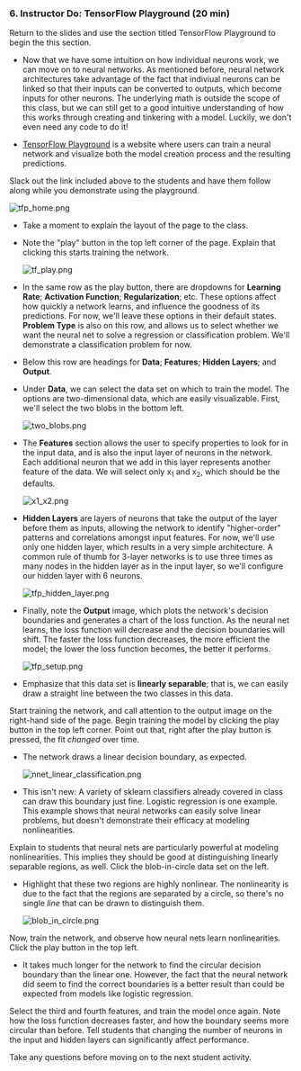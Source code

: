 ### 6. Instructor Do: TensorFlow Playground (20 min)

Return to the slides and use the section titled TensorFlow Playground to begin the this section. 

* Now that we have some intuition on how individual neurons work, we can move on to neural networks. As mentioned before, neural network architectures take advantage of the fact that indiviual neurons can be linked so that their inputs can be converted to outputs, which become inputs for other neurons. The underlying math is outside the scope of this class, but we can still get to a good intuitive understanding of how this works through creating and tinkering with a model. Luckily, we don't even need any code to do it!

* [TensorFlow Playground](http://playground.tensorflow.org) is a website where users can train a neural network and visualize both the model creation process and the resulting predictions. 

Slack out the link included above to the students and have them follow along while you demonstrate using the playground. 

![tfp_home.png](Images/tfp_home.png)

* Take a moment to explain the layout of the page to the class.

* Note the "play" button in the top left corner of the page. Explain that clicking this starts training the network.

  ![tf_play.png](Images/tf_play.png)

* In the same row as the play button, there are dropdowns for **Learning Rate**; **Activation Function**; **Regularization**; etc. These options affect how quickly a network learns, and influence the goodness of its predictions. For now, we'll leave these options in their default states. **Problem Type** is also on this row, and allows us to select whether we want the neural net to solve a regression or classification problem. We'll demonstrate a classification problem for now. 

* Below this row are headings for **Data**; **Features**; **Hidden Layers**; and **Output**.

* Under **Data**, we can select the data set on which to train the model. The options are two-dimensional data, which are easily visualizable. First, we'll select the two blobs in the bottom left.

  ![two_blobs.png](Images/two_blobs.png)

* The **Features** section allows the user to specify properties to look for in the input data, and is also the input layer of neurons in the network. Each additional neuron that we add in this layer represents another feature of the data. We will select only x<sub>1</sub> and x<sub>2</sub>, which should be the defaults.

  ![x1_x2.png](Images/x1_x2.png)

* **Hidden Layers** are layers of neurons that take the output of the layer before them as inputs, allowing the network to identify "higher-order" patterns and correlations amongst input features. For now, we'll use only one hidden layer, which results in a very simple architecture. A common rule of thumb for 3-layer networks is to use three times as many nodes in the hidden layer as in the input layer, so we'll configure our hidden layer with 6 neurons.

  ![tfp_hidden_layer.png](Images/tfp_hidden_layer.png)

* Finally, note the **Output** image, which plots the network's decision boundaries and generates a chart of the loss function. As the neural net learns, the loss function will decrease and the decision boundaries will shift. The faster the loss function decreases, the more efficient the model; the lower the loss function becomes, the better it performs.

  ![tfp_setup.png](Images/tfp_setup.png)

* Emphasize that this data set is **linearly separable**; that is, we can easily draw a straight line between the two classes in this data. 

Start training the network, and call attention to the output image on the right-hand side of the page. Begin training the model by clicking the play button in the top left corner. Point out that, right after the play button is pressed, the fit _changed_ over time.

* The network draws a linear decision boundary, as expected.

  ![nnet_linear_classification.png](Images/nnet_linear_classification.png)

* This isn't new: A variety of sklearn classifiers already covered in class can draw this boundary just fine. Logistic regression is one example. This example shows that neural networks can easily solve linear problems, but doesn't demonstrate their efficacy at modeling nonlinearities.

Explain to students that neural nets are particularly powerful at modeling nonlinearities. This implies they should be good at distinguishing linearly separable regions, as well. Click the blob-in-circle data set on the left.

* Highlight that these two regions are highly nonlinear. The nonlinearity is due to the fact that the regions are separated by a circle, so there's no single _line_ that can be drawn to distinguish them.

  ![blob_in_circle.png](Images/blob_in_circle.png)

Now, train the network, and observe how neural nets learn nonlinearities. Click the play button in the top left.

* It takes much longer for the network to find the circular decision boundary than the linear one. However, the fact that the neural network did seem to find the correct boundaries is a better result than could be expected from models like logistic regression. 

Select the third and fourth features, and train the model once again. Note how the loss function decreases faster, and how the boundary seems more circular than before. Tell students that changing the number of neurons in the input and hidden layers can significantly affect performance. 

Take any questions before moving on to the next student activity. 